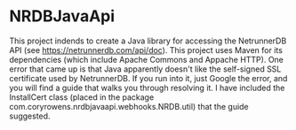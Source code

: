 # NRDBJavaApi #

This project indends to create a Java library for accessing the NetrunnerDB API (see https://netrunnerdb.com/api/doc). This project uses Maven for its dependencies (which include Apache Commons and Appache HTTP). One error that came up is that Java apparently doesn't like the self-signed SSL certificate used by NetrunnerDB. If you run into it, just Google the error, and you will find a guide that walks you through resolving it. I have included the InstallCert class (placed in the package com.coryrowens.nrdbjavaapi.webhooks.NRDB.util) that the guide suggested.
